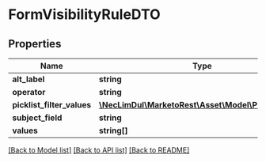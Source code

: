 # FormVisibilityRuleDTO

## Properties

Name | Type | Description | Notes
------------ | ------------- | ------------- | -------------
**alt_label** | **string** |  | [optional]
**operator** | **string** |  | [optional]
**picklist_filter_values** | [**\NecLimDul\MarketoRest\Asset\Model\PickListDTO[]**](PickListDTO.md) |  | [optional]
**subject_field** | **string** |  | [optional]
**values** | **string[]** |  | [optional]

[[Back to Model list]](../../README.md#models) [[Back to API list]](../../README.md#endpoints) [[Back to README]](../../README.md)
